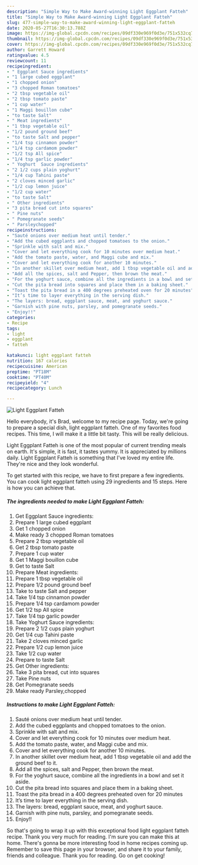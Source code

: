 ```yaml
---
description: "Simple Way to Make Award-winning Light Eggplant Fatteh"
title: "Simple Way to Make Award-winning Light Eggplant Fatteh"
slug: 477-simple-way-to-make-award-winning-light-eggplant-fatteh
date: 2020-05-27T16:30:13.788Z
image: https://img-global.cpcdn.com/recipes/09df330e969f0d3e/751x532cq70/light-eggplant-fatteh-recipe-main-photo.jpg
thumbnail: https://img-global.cpcdn.com/recipes/09df330e969f0d3e/751x532cq70/light-eggplant-fatteh-recipe-main-photo.jpg
cover: https://img-global.cpcdn.com/recipes/09df330e969f0d3e/751x532cq70/light-eggplant-fatteh-recipe-main-photo.jpg
author: Garrett Howard
ratingvalue: 4.5
reviewcount: 11
recipeingredient:
- " Eggplant Sauce ingredients"
- "1 large cubed eggplant"
- "1 chopped onion"
- "3 chopped Roman tomatoes"
- "2 tbsp vegetable oil"
- "2 tbsp tomato paste"
- "1 cup water"
- "1 Maggi bouillon cube"
- "to taste Salt"
- " Meat ingredients"
- "1 tbsp vegetable oil"
- "1/2 pound ground beef"
- "to taste Salt and pepper"
- "1/4 tsp cinnamon powder"
- "1/4 tsp cardamom powder"
- "1/2 tsp All spice"
- "1/4 tsp garlic powder"
- " Yoghurt  Sauce ingredients"
- "2 1/2 cups plain yoghurt"
- "1/4 cup Tahini paste"
- "2 cloves minced garlic"
- "1/2 cup lemon juice"
- "1/2 cup water"
- "to taste Salt"
- " Other ingredients"
- "3 pita bread cut into squares"
- " Pine nuts"
- " Pomegranate seeds"
- " Parsleychopped"
recipeinstructions:
- "Sauté onions over medium heat until tender."
- "Add the cubed eggplants and chopped tomatoes to the onion."
- "Sprinkle with salt and mix."
- "Cover and let everything cook for 10 minutes over medium heat."
- "Add the tomato paste, water, and Maggi cube and mix."
- "Cover and let everything cook for another 10 minutes."
- "In another skillet over medium heat, add 1 tbsp vegetable oil and add the ground beef to it."
- "Add all the spices, salt and Pepper, then brown the meat."
- "For the yoghurt sauce, combine all the ingredients in a bowl and set it aside."
- "Cut the pita bread into squares and place them in a baking sheet."
- "Toast the pita bread in a 400 degrees preheated oven for 20 minutes"
- "It’s time to layer everything in the serving dish."
- "The layers: bread, eggplant sauce, meat, and yoghurt sauce."
- "Garnish with pine nuts, parsley, and pomegranate seeds."
- "Enjoy!!"
categories:
- Recipe
tags:
- light
- eggplant
- fatteh

katakunci: light eggplant fatteh 
nutrition: 167 calories
recipecuisine: American
preptime: "PT18M"
cooktime: "PT40M"
recipeyield: "4"
recipecategory: Lunch

---
```



![Light Eggplant Fatteh](https://img-global.cpcdn.com/recipes/09df330e969f0d3e/751x532cq70/light-eggplant-fatteh-recipe-main-photo.jpg)

Hello everybody, it's Brad, welcome to my recipe page. Today, we're going to prepare a special dish, light eggplant fatteh. One of my favorites food recipes. This time, I will make it a little bit tasty. This will be really delicious.



Light Eggplant Fatteh is one of the most popular of current trending meals on earth. It's simple, it is fast, it tastes yummy. It is appreciated by millions daily. Light Eggplant Fatteh is something that I've loved my entire life. They're nice and they look wonderful.


To get started with this recipe, we have to first prepare a few ingredients. You can cook light eggplant fatteh using 29 ingredients and 15 steps. Here is how you can achieve that.

<!--inarticleads1-->

##### The ingredients needed to make Light Eggplant Fatteh:

1. Get  Eggplant Sauce ingredients:
1. Prepare 1 large cubed eggplant
1. Get 1 chopped onion
1. Make ready 3 chopped Roman tomatoes
1. Prepare 2 tbsp vegetable oil
1. Get 2 tbsp tomato paste
1. Prepare 1 cup water
1. Get 1 Maggi bouillon cube
1. Get to taste Salt
1. Prepare  Meat ingredients:
1. Prepare 1 tbsp vegetable oil
1. Prepare 1/2 pound ground beef
1. Take to taste Salt and pepper
1. Take 1/4 tsp cinnamon powder
1. Prepare 1/4 tsp cardamom powder
1. Get 1/2 tsp All spice
1. Take 1/4 tsp garlic powder
1. Take  Yoghurt  Sauce ingredients:
1. Prepare 2 1/2 cups plain yoghurt
1. Get 1/4 cup Tahini paste
1. Take 2 cloves minced garlic
1. Prepare 1/2 cup lemon juice
1. Take 1/2 cup water
1. Prepare to taste Salt
1. Get  Other ingredients:
1. Take 3 pita bread, cut into squares
1. Take  Pine nuts
1. Get  Pomegranate seeds
1. Make ready  Parsley,chopped




<!--inarticleads2-->

##### Instructions to make Light Eggplant Fatteh:

1. Sauté onions over medium heat until tender.
1. Add the cubed eggplants and chopped tomatoes to the onion.
1. Sprinkle with salt and mix.
1. Cover and let everything cook for 10 minutes over medium heat.
1. Add the tomato paste, water, and Maggi cube and mix.
1. Cover and let everything cook for another 10 minutes.
1. In another skillet over medium heat, add 1 tbsp vegetable oil and add the ground beef to it.
1. Add all the spices, salt and Pepper, then brown the meat.
1. For the yoghurt sauce, combine all the ingredients in a bowl and set it aside.
1. Cut the pita bread into squares and place them in a baking sheet.
1. Toast the pita bread in a 400 degrees preheated oven for 20 minutes
1. It’s time to layer everything in the serving dish.
1. The layers: bread, eggplant sauce, meat, and yoghurt sauce.
1. Garnish with pine nuts, parsley, and pomegranate seeds.
1. Enjoy!!




So that's going to wrap it up with this exceptional food light eggplant fatteh recipe. Thank you very much for reading. I'm sure you can make this at home. There's gonna be more interesting food in home recipes coming up. Remember to save this page in your browser, and share it to your family, friends and colleague. Thank you for reading. Go on get cooking!
